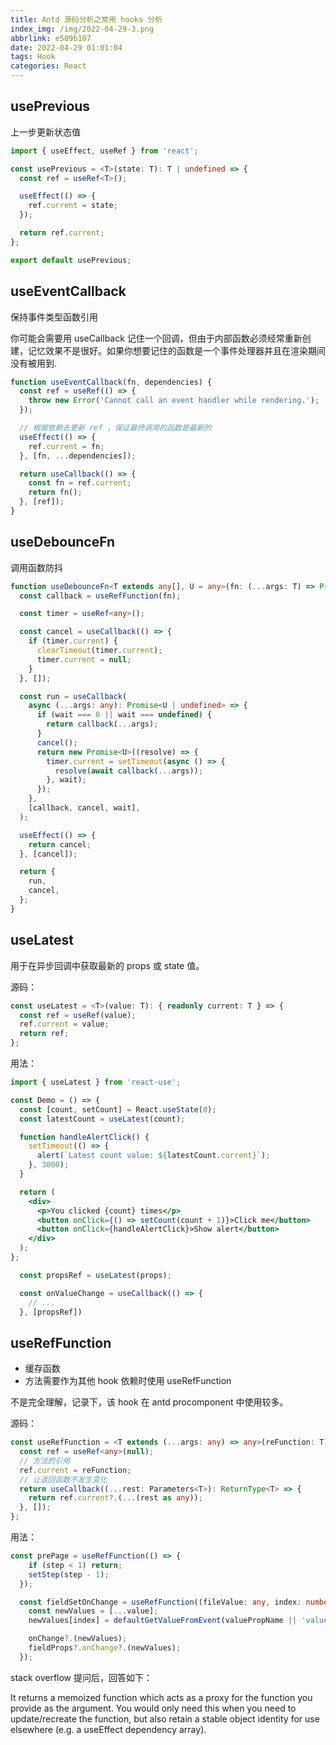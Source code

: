 ```yaml
---
title: Antd 源码分析之常用 hooks 分析
index_img: /img/2022-04-29-3.png
abbrlink: e509b107
date: 2022-04-29 01:01:04
tags: Hook
categories: React
---
```


## usePrevious

上一步更新状态值

```ts
import { useEffect, useRef } from 'react';

const usePrevious = <T>(state: T): T | undefined => {
  const ref = useRef<T>();

  useEffect(() => {
    ref.current = state;
  });

  return ref.current;
};

export default usePrevious;

```

## useEventCallback

保持事件类型函数引用

你可能会需要用 useCallback 记住一个回调，但由于内部函数必须经常重新创建，记忆效果不是很好。如果你想要记住的函数是一个事件处理器并且在渲染期间没有被用到.

```ts
function useEventCallback(fn, dependencies) {
  const ref = useRef(() => {
    throw new Error('Cannot call an event handler while rendering.');
  });

  // 根据依赖去更新 ref ，保证最终调用的函数是最新的
  useEffect(() => {
    ref.current = fn;
  }, [fn, ...dependencies]);

  return useCallback(() => {
    const fn = ref.current;
    return fn();
  }, [ref]);
}
```

## useDebounceFn

调用函数防抖

```ts
function useDebounceFn<T extends any[], U = any>(fn: (...args: T) => Promise<any>, wait?: number) {
  const callback = useRefFunction(fn);

  const timer = useRef<any>();

  const cancel = useCallback(() => {
    if (timer.current) {
      clearTimeout(timer.current);
      timer.current = null;
    }
  }, []);

  const run = useCallback(
    async (...args: any): Promise<U | undefined> => {
      if (wait === 0 || wait === undefined) {
        return callback(...args);
      }
      cancel();
      return new Promise<U>((resolve) => {
        timer.current = setTimeout(async () => {
          resolve(await callback(...args));
        }, wait);
      });
    },
    [callback, cancel, wait],
  );

  useEffect(() => {
    return cancel;
  }, [cancel]);

  return {
    run,
    cancel,
  };
}
```

## useLatest

用于在异步回调中获取最新的 props 或 state 值。

源码：

```ts
const useLatest = <T>(value: T): { readonly current: T } => {
  const ref = useRef(value);
  ref.current = value;
  return ref;
};
```

用法：

```jsx
import { useLatest } from 'react-use';

const Demo = () => {
  const [count, setCount] = React.useState(0);
  const latestCount = useLatest(count);

  function handleAlertClick() {
    setTimeout(() => {
      alert(`Latest count value: ${latestCount.current}`);
    }, 3000);
  }

  return (
    <div>
      <p>You clicked {count} times</p>
      <button onClick={() => setCount(count + 1)}>Click me</button>
      <button onClick={handleAlertClick}>Show alert</button>
    </div>
  );
};
```

```ts
  const propsRef = useLatest(props);

  const onValueChange = useCallback(() => {
    // ...
  }, [propsRef])
```

## useRefFunction

- 缓存函数
- 方法需要作为其他 hook 依赖时使用 useRefFunction

不是完全理解，记录下，该 hook 在 antd procomponent 中使用较多。

源码：

```ts
const useRefFunction = <T extends (...args: any) => any>(reFunction: T) => {
  const ref = useRef<any>(null);
  // 方法的引用
  ref.current = reFunction;
  // 让返回函数不发生变化
  return useCallback((...rest: Parameters<T>): ReturnType<T> => {
    return ref.current?.(...(rest as any));
  }, []);
};
```

用法：

```ts
const prePage = useRefFunction(() => {
    if (step < 1) return;
    setStep(step - 1);
  });
```

```ts
  const fieldSetOnChange = useRefFunction((fileValue: any, index: number) => {
    const newValues = [...value];
    newValues[index] = defaultGetValueFromEvent(valuePropName || 'value', fileValue);

    onChange?.(newValues);
    fieldProps?.onChange?.(newValues);
  });
```

stack overflow 提问后，回答如下：

It returns a memoized function which acts as a proxy for the function you provide as the argument. You would only need this when you need to update/recreate the function, but also retain a stable object identity for use elsewhere (e.g. a useEffect dependency array).
